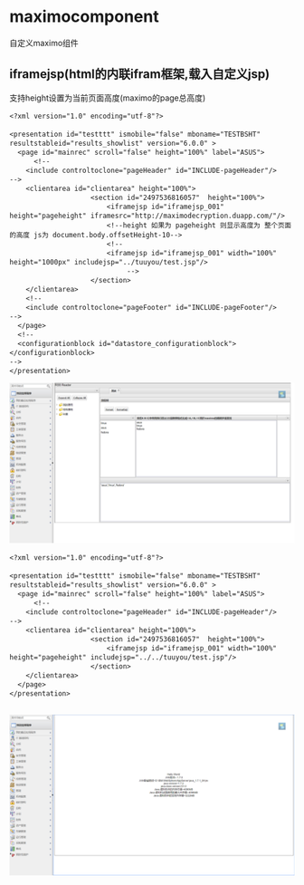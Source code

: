 # maximocomponent
自定义maximo组件

## iframejsp(html的内联ifram框架,载入自定义jsp)
支持height设置为当前页面高度(maximo的page总高度)

```
<?xml version="1.0" encoding="utf-8"?>

<presentation id="testttt" ismobile="false" mboname="TESTBSHT" resultstableid="results_showlist" version="6.0.0" > 
  <page id="mainrec" scroll="false" height="100%" label="ASUS"> 
	  <!--
    <include controltoclone="pageHeader" id="INCLUDE-pageHeader"/>  
-->
    <clientarea id="clientarea" height="100%"> 
					<section id="2497536816057"  height="100%">
						<iframejsp id="iframejsp_001" height="pageheight" iframesrc="http://maximodecryption.duapp.com/"/>
						<!--height 如果为 pageheight 则显示高度为 整个页面的高度 js为 document.body.offsetHeight-10-->
						<!--
						<iframejsp id="iframejsp_001" width="100%" height="1000px" includejsp="../tuuyou/test.jsp"/>
						     -->
					</section>
    </clientarea>  
    <!--
    <include controltoclone="pageFooter" id="INCLUDE-pageFooter"/> 
-->
  </page>  
  <!--
  <configurationblock id="datastore_configurationblock"></configurationblock> 
-->
</presentation>

```

![image](https://raw.githubusercontent.com/shoukaiseki/maximocomponent/master/iframejsp/image/001.png)

```
<?xml version="1.0" encoding="utf-8"?>

<presentation id="testttt" ismobile="false" mboname="TESTBSHT" resultstableid="results_showlist" version="6.0.0" > 
  <page id="mainrec" scroll="false" height="100%" label="ASUS"> 
	  <!--
    <include controltoclone="pageHeader" id="INCLUDE-pageHeader"/>  
-->
    <clientarea id="clientarea" height="100%"> 
					<section id="2497536816057"  height="100%">
						<iframejsp id="iframejsp_001" width="100%" height="pageheight" includejsp="../../tuuyou/test.jsp"/>
					</section>
    </clientarea>  
  </page>  
</presentation>


```
![image](https://raw.githubusercontent.com/shoukaiseki/maximocomponent/master/iframejsp/image/002.png)
